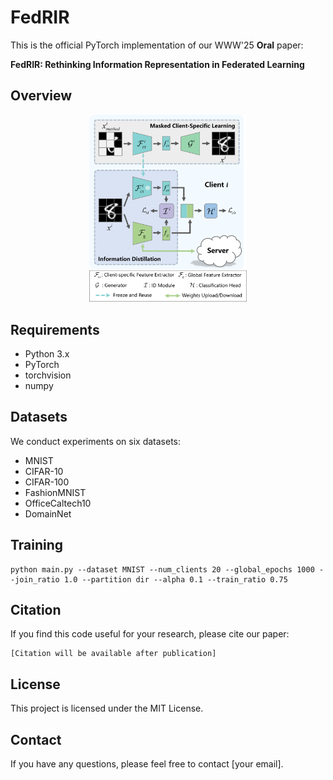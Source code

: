 # FedRIR

This is the official PyTorch implementation of our WWW'25 **Oral** paper:

**FedRIR: Rethinking Information Representation in Federated Learning**

## Overview
<p align="center">
  <img src="assets/overview.png" width="50%" alt="Overview">
</p>

## Requirements
- Python 3.x
- PyTorch
- torchvision
- numpy

## Datasets
We conduct experiments on six datasets:
- MNIST
- CIFAR-10
- CIFAR-100
- FashionMNIST 
- OfficeCaltech10
- DomainNet

## Training
```
python main.py --dataset MNIST --num_clients 20 --global_epochs 1000 --join_ratio 1.0 --partition dir --alpha 0.1 --train_ratio 0.75
```

## Citation
If you find this code useful for your research, please cite our paper:
```
[Citation will be available after publication]
```

## License
This project is licensed under the MIT License.

## Contact
If you have any questions, please feel free to contact [your email].
